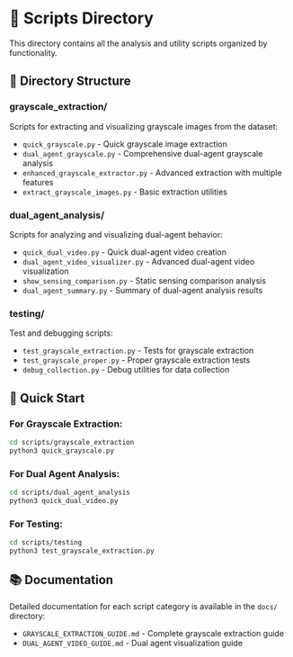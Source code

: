 # 🔧 Scripts Directory

This directory contains all the analysis and utility scripts organized by functionality.

## 📁 Directory Structure

### **grayscale_extraction/**
Scripts for extracting and visualizing grayscale images from the dataset:
- `quick_grayscale.py` - Quick grayscale image extraction
- `dual_agent_grayscale.py` - Comprehensive dual-agent grayscale analysis
- `enhanced_grayscale_extractor.py` - Advanced extraction with multiple features
- `extract_grayscale_images.py` - Basic extraction utilities

### **dual_agent_analysis/**
Scripts for analyzing and visualizing dual-agent behavior:
- `quick_dual_video.py` - Quick dual-agent video creation
- `dual_agent_video_visualizer.py` - Advanced dual-agent video visualization
- `show_sensing_comparison.py` - Static sensing comparison analysis
- `dual_agent_summary.py` - Summary of dual-agent analysis results

### **testing/**
Test and debugging scripts:
- `test_grayscale_extraction.py` - Tests for grayscale extraction
- `test_grayscale_proper.py` - Proper grayscale extraction tests
- `debug_collection.py` - Debug utilities for data collection

## 🚀 Quick Start

### For Grayscale Extraction:
```bash
cd scripts/grayscale_extraction
python3 quick_grayscale.py
```

### For Dual Agent Analysis:
```bash
cd scripts/dual_agent_analysis
python3 quick_dual_video.py
```

### For Testing:
```bash
cd scripts/testing
python3 test_grayscale_extraction.py
```

## 📚 Documentation

Detailed documentation for each script category is available in the `docs/` directory:
- `GRAYSCALE_EXTRACTION_GUIDE.md` - Complete grayscale extraction guide
- `DUAL_AGENT_VIDEO_GUIDE.md` - Dual agent visualization guide